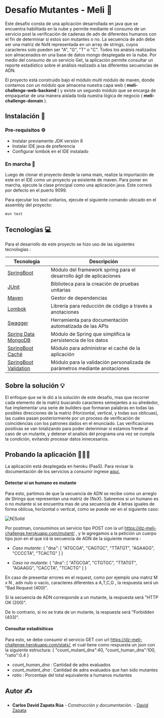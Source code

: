 # Desafío Mutantes - Meli 🧬

Este desafío consta de una aplicación desarrollada en java que se encuentra habilitada en la nube y permite mediante el consumo de un servicio post la verificación de cadenas de adn de diferentes humanos con el fin de determinar si estos son mutantes o no.
La secuencia de adn debe ser una matriz de NxN representada en un array de strings, cuyos caracteres solo pueden ser "A", "G", "T" o "C".
Todos los anáisis realizados son almacenados en una base de datos mongo desplegada en la nube.
Por medio del consumo de un servicio Get, la aplicación permite consultar un reporte estadístico sobre el análisis realizado a las diferentes secuencias de ADN.

El proyecto está construido bajo el módulo multi módulo de maven, donde contamos con un módulo que almacena nuestra capa web ( **meli-challenge-web-backend** ) y existe un segundo módulo que se encarga de empaquetar de una manera aislada toda nuestra lógica de negocio ( **meli-challenge-domain** ).

## Instalación 🔧 

### Pre-requisitos ⚙️

- Instalar previamente JDK versión 8
- Instalar IDE java de preferencia
- Configurar lombok en el IDE instalado

### En marcha  🚀

Luego de clonar el proyecto desde la rama main, realize la importación de este en el IDE como un proyecto ya existente de maven. 
Para poner en marcha, ejecute la clase principal como una aplicación java. Este correrá por defecto en el puerto 9099.

Para ejecutar los test unitarios, ejecute el siguiente comando ubicado en el assembly del proyecto:
```sh
mvn test
```

## Tecnologías   💻 

Para el desarrollo de este proyecto se hizo uso de las siguientes tecnologías :

| Tecnología | Descripción |
| ------ | ------ |
| [SpringBoot](https://spring.io/projects/spring-boot) |Módulo del framework spring para el desarrollo ágil de aplicaciones |
| [JUnit](https://junit.org/junit4/) | Biblioteca para la creación de pruebas unitarias |
| [Maven](https://maven.apache.org/) | Gestor de dependencias |
| [Lombok](https://projectlombok.org/) | Librería para reducción de código a través a anotaciones |
| [Swagger](https://swagger.io/) | Herramienta para documentación automatizada de las APIs |
| [Spring Data MongoDB](https://spring.io/projects/spring-data-mongodb/)  | Módulo de Spring que simplifica la persistencia de los datos |
| [SpringBoot Caché](https://spring.io/guides/gs/caching/) | Módulo para administrar el caché de la aplicación |
| [SpringBoot Validation](https://spring.io/guides/gs/validating-form-input/)  | Módulo para la validación personalizada de parámetros mediante anotaciones |

## Sobre la solución 💡
El enfoque que se le dió a la solución de este desafío, mas que recorrer cada elemento de la matriz buscando caracteres semejantes a su alrededor, fue implementar una serie de builders que formaran palabras en todas las posibles direcciones de la matriz (Horizontal, vertical, y todas sus oblicuas), las cuales pasan posteriormente por un proceso de verificación de coincidencias con los patrones dados en el enunciado.
Las verificaciones positivas se van totalizando para poder determinar si estamos frente al caso de un mutante, y detener el analisis del programa una vez se cumpla la condición, evitando procesar datos innecesarios.

## Probando la aplicación 🕵🏻‍♀️

La aplicación está desplegada en heroku (PaaS). Para revisar la documentación de los servicios a consumir ingrese [aquí.](https://dz-meli-challenge.herokuapp.com/swagger-ui.html) 

#### Detectar si un humano es mutante

Para esto, partimos de que la secuencia de ADN se recibe como un arreglo de Strings que representan una matriz de (NxX).
Sabremos si un humano es o no mutante si se encuentra mas de una secuencia de 4 letras iguales de forma oblicua, horizontal o vertical, como se puede ver en el siguiente caso:

![N|Solid](https://i.ibb.co/BNzppjh/mutantes-Img.png)

Por postman, consumimos un servicio tipo POST con la url https://dz-meli-challenge.herokuapp.com/mutant/ , y le agregamos a la petición un cuerpo tipo json en el que irá la secuencia de ADN de la siguiente manera : 
* _Caso mutante:_ { "dna": [ 
"ATGCGA",
"CAGTGC",
"TTATGT",
"AGAAGG",
"CCCCTA",
"TCACTG" ] }

* _Caso no mutante:_ { "dna": [ 
"ATGCGA",
"CTGTGC",
"TTATGT",
"AGAAGG",
"CACCTA",
"TCACTG" ] }

En caso de presentar errores en el request, como por ejemplo una matriz M x N , adn nulo o vacío, caracteres diferentes a A,T,C,G , la respuesta será un "Bad Request (400)".

Si la secuencia de ADN corresponde a un mutante, la respuesta será "HTTP OK (200)".

De lo contrario, si no se trata de un mutante, la respuesta será "Forbidden (403)".

#### Consultar estadísiticas

Para esto, se debe consumir el servicio GET con url https://dz-meli-challenge.herokuapp.com/stats/, el cual tiene como respuesta un json con la siguiente estructura:
{
"count_mutant_dna":40,
"count_human_dna":100, 
"ratio":0.4
}
* _count_human_dna_ : Cantidad de adns evaluados
* _count_mutant_dna_ : Cantidad de adns evaluados que han sido mutantes
* _ratio_ : Porcentaje del total equivalente a humanos mutantes 

## Autor ✍️️

* **Carlos David Zapata Rúa** - *Construcción y documentación.* - [David Zapata](https://www.linkedin.com/in/deiivyzapata/) 
